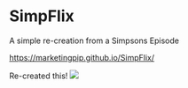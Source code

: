 # SimpFlix
A simple re-creation from a Simpsons Episode


https://marketingpip.github.io/SimpFlix/

Re-created this! 
![](https://i.ytimg.com/vi/5_jCesCmYuQ/maxresdefault.jpg)
